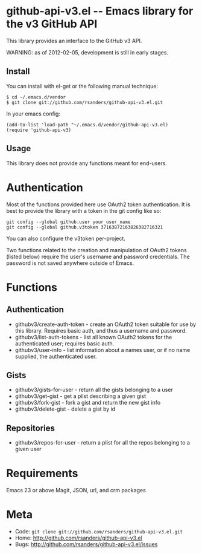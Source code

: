 github-api-v3.el -- Emacs library for the v3 GitHub API
=======================================================

This library provides an interface to the GitHub v3 API.

WARNING: as of 2012-02-05, development is still in early stages.

Install
-------

You can install with el-get or the following manual technique:

    $ cd ~/.emacs.d/vendor
    $ git clone git://github.com/rsanders/github-api-v3.el.git

In your emacs config:

    (add-to-list 'load-path "~/.emacs.d/vendor/github-api-v3.el)
    (require 'github-api-v3)

Usage
-----

This library does not provide any functions meant for end-users.


Authentication
==============

Most of the functions provided here use OAuth2 token
authentication. It is best to provide the library with a token in the
git config like so:

    git config --global github.user your_user_name
    git config --global github.v3token 37163872163826382716321

You can also configure the v3token per-project.

Two functions related to the creation and manipulation of OAuth2
tokens (listed below) require the user's username and password
credentials. The password is not saved anywhere outside of Emacs.  

Functions
=========

Authentication
--------------

* githubv3/create-auth-token - create an OAuth2 token suitable for use by this library. Requires basic auth, and thus a username and password.
* githubv3/list-auth-tokens - list all known OAuth2 tokens for the authenticated user; requires basic auth.
* githubv3/user-info - list information about a names user, or if no name supplied, the authenticated user.

Gists
-----

* githubv3/gists-for-user - return all the gists belonging to a user
* githubv3/get-gist - get a plist describing a given gist
* githubv3/fork-gist - fork a gist and return the new gist info
* githubv3/delete-gist - delete a gist by id

Repositories
------------

* githubv3/repos-for-user - return a plist for all the repos belonging to a given user

Requirements
============

Emacs 23 or above
Magit, JSON, url, and crm packages

Meta
====

* Code: `git clone git://github.com/rsanders/github-api-v3.el.git`
* Home: <http://github.com/rsanders/github-api-v3.el>
* Bugs: <http://github.com/rsanders/github-api-v3.el/issues>


